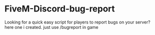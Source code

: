 # FiveM-Discord-bug-report
Looking for a quick easy script for players to report bugs on your server? here one i created. just use /bugreport in game
